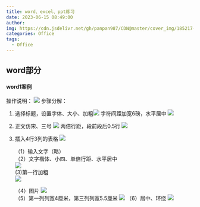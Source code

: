 ```yaml
---
title: word、excel、ppt练习
date: 2023-06-15 08:49:00
author: 
img: https://cdn.jsdelivr.net/gh/panpan987/CDN@master/cover_img/185217-1495018337d7cf.jpg
categories: Office
tags:
  - Office
---
```

## word部分
#### word1案例
操作说明：
![](https://cdn.jsdelivr.net/gh/panpan987/CDN@master/img/wd1.JPG)
步骤分解：  
1. 选择标题，设置字体、大小、加粗![](https://cdn.jsdelivr.net/gh/panpan987/CDN@master/img/%E5%BD%95%E5%88%B6_2023_06_15_15_02_56_624.gif)
   字符间距加宽6磅，水平居中 
   ![](https://cdn.jsdelivr.net/gh/panpan987/CDN@master/img/录制_2023_06_15_15_22_59_169.gif) 
2. 正文仿宋、三号
   ![](https://cdn.jsdelivr.net/gh/panpan987/CDN@master/img/录制_2023_06_15_15_27_14_746.gif) 
  两倍行距，段前段后0.5行
![](https://cdn.jsdelivr.net/gh/panpan987/CDN@master/img/录制_2023_06_15_15_29_45_102.gif) 

3. 插入4行3列的表格
   ![](https://cdn.jsdelivr.net/gh/panpan987/CDN@master/img/录制_2023_06_15_15_33_44_271.gif) 
      
      （1）输入文字（略）    
      （2）文字楷体、小四、单倍行距、水平居中    
      ![](https://cdn.jsdelivr.net/gh/panpan987/CDN@master/img/录制_2023_06_15_16_00_42_574.gif)   
      (3)第一行加粗  
      ![](https://cdn.jsdelivr.net/gh/panpan987/CDN@master/img/录制_2023_06_15_16_05_55_916.gif)

      （4）图片
      ![](https://cdn.jsdelivr.net/gh/panpan987/CDN@master/img/录制_2023_06_17_20_11_10_936.gif)     
      （5）第一列列宽4厘米，第三列列宽5.5厘米
      ![](https://cdn.jsdelivr.net/gh/panpan987/CDN@master/img/录制_2023_06_17_20_18_25_300.gif) 
      （6）居中、环绕
      ![](https://cdn.jsdelivr.net/gh/panpan987/CDN@master/img/录制_2023_06_17_20_20_21_795.gif)
  